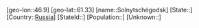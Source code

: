 ﻿---
location: [61.33,46.9]
type: City
tags:
- geo/City


SpocWebEntityId: 34354
isDeleted: false
confidential: public

---
[geo-lon::46.9]
[geo-lat::61.33]
[name::Solnytschégodsk]
[State::]
[Country::[Russia](geo/Continent/Europe/Russia.md)]
[StateId::]
[Population::]
[Unknown::]

